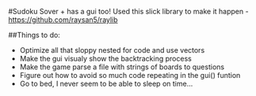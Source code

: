 #Sudoku Sover + has a gui too!
Used this slick library to make it happen - https://github.com/raysan5/raylib

##Things to do:
- Optimize all that sloppy nested for code and use vectors
- Make the gui visualy show the backtracking process
- Make the game parse a file with strings of boards to questions
- Figure out how to avoid so much code repeating in the gui() funtion
- Go to bed, I never seem to be able to sleep on time...
